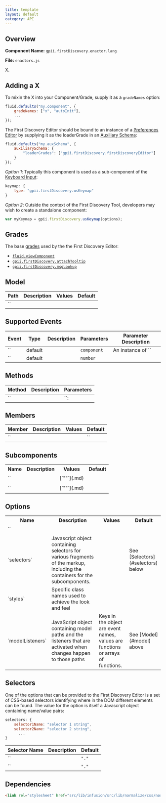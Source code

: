 ```yaml
---
title: template
layout: default
category: API
---
```


## Overview

**Component Name:** `gpii.firstDiscovery.enactor.lang`

**File:** `enactors.js`

X.

## Adding a X

To mixin the X into your Component/Grade, supply it as a `gradeNames` option:
```javascript
fluid.defaults("my.component", {
    gradeNames: ["x", "autoInit"],
    ...
});
```

The First Discovery Editor should be bound to an instance of a
[Preferences Editor](http://docs.fluidproject.org/infusion/development/PreferencesEditor.html)
by supplying it as the loaderGrade in an
[Auxiliary Schema](http://docs.fluidproject.org/infusion/development/AuxiliarySchemaForPreferencesFramework.html):

```javascript
fluid.defaults("my.auxSchema", {
    auxiliarySchema: {
        "loaderGrades": ["gpii.firstDiscovery.firstDiscoveryEditor"]
    }
});
```

*Option 1*: Typically this component is used as a sub-component of the [Keyboard Input](keyboardInput.md):
```javascript
keymap: {
    type: "gpii.firstDiscovery.usKeymap"
}
```

*Option 2*: Outside the context of the First Discovery Tool, developers may wish to create a standalone component:
```javascript
var myKeymap = gpii.firstDiscovery.usKeymap(options);
```


## Grades

The base [grades](http://docs.fluidproject.org/infusion/development/ComponentGrades.html)
used by the the First Discovery Editor:

* [`fluid.viewComponent`](http://docs.fluidproject.org/infusion/development/ComponentGrades.html)
* [`gpii.firstDiscovery.attachTooltip`](attachTooltip.md)
* [`gpii.firstDiscovery.msgLookup`](msgLookup.md)

## Model

| Path   | Description | Values | Default |
|--------|-------------|--------|---------|
| `` |  |  |   |

## Supported Events

| Event  | Type |Description | Parameters | Parameter Description |
|--------|------|------------|------------|-----------------------|
| `` | default |  | `component` |  An instance of `` |
| `` | default |  | `number` |   |

## Methods

| Method | Description | Parameters |
|--------|-------------|------------|
| `` |  | ``:  |

## Members

| Member   | Description | Values | Default |
|--------|-------------|--------|---------|
| `` |  |  |  `` |


## Subcomponents

<table>
    <tr><th>Name</th><th>Description</th><th>Values</th><th>Default</th></tr>
    <tr>
        <td>``</td>
        <td></td>
        <td>[`""`](.md)</td>
        <td>
        <pre><code></code></pre>
        </td>
    </tr>
    <tr>
        <td>``</td>
        <td></td>
        <td>[`""`](.md)</td>
        <td>
        <pre><code></code></pre>
        </td>
    </tr>
</table>

## Options

<table>
    <tr><th>Name</th><th>Description</th><th>Values</th><th>Default</th></tr>
    <tr>
        <td>``</td>
        <td></td>
        <td></td>
        <td>
        <pre><code></code></pre>
        </td>
    </tr>
    <tr>
        <td>`selectors`</td>
        <td>Javascript object containing selectors for various fragments of the markup, including the containers for the subcomponents.</td>
        <td></td>
        <td>See [Selectors](#selectors) below</td>
    </tr>
    <tr>
        <td>`styles`</td>
        <td>Specific class names used to achieve the look and feel</td>
        <td></td>
        <td>
        <pre><code></code></pre>
        </td>
    </tr>
    <tr>
        <td>`modelListeners`</td>
        <td>JavaScript object containing model paths and the listeners that are activated when changes happen to those paths</td>
        <td>Keys in the object are event names, values are functions or arrays of functions.</td>
        <td>See [Model](#model) above</td>
    </tr>
</table>

## Selectors

One of the options that can be provided to the First Discovery Editor is a set of CSS-based
selectors identifying where in the DOM different elements can be found. The value for the option
is itself a Javascript object containing name/value pairs:

```javascript
selectors: {
    selector1Name: "selector 1 string",
    selector2Name: "selector 2 string",
      ...
}
```

| Selector Name | Description | Default |
|---------------|-------------|---------|
| `` |  | `"."` |
| `` |  | `"."` |

## Dependencies

```html
<link rel="stylesheet" href="src/lib/infusion/src/lib/normalize/css/normalize.css" />
```

